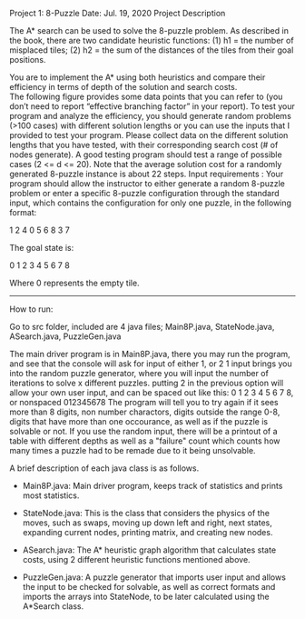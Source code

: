 Project 1: 8-Puzzle
Date: Jul. 19, 2020
Project Description   

The A* search can be used to solve the 8-puzzle problem. As described in the book, 
there are two candidate heuristic functions: 
(1) h1 = the number of misplaced tiles; (2) h2 = the sum of the distances of the tiles from their goal positions.

You are to implement the A* using both heuristics and compare their efficiency in terms of depth of the solution and search costs.   
The following figure provides some data points that you can refer to (you don’t need to report “effective branching factor” in your report). 
To test your program and analyze the efficiency, you should generate random problems (>100 cases) with different solution lengths
 or you can use the inputs that I provided to test your program. Please collect data on the different solution lengths that you have tested, 
with their corresponding search cost (# of nodes generate). A good testing program should test a range of possible cases (2 <= d <= 20). 
Note that the average solution cost for a randomly generated 8-puzzle instance is about 22 steps.
Input requirements : Your program should allow the instructor to either generate a random 8-puzzle problem or enter a specific 8-puzzle 
configuration through the standard input, which contains the configuration for only one puzzle, in the following format:

1 2 4 0 5 6 8 3 7

The goal state is:

0 1 2 3 4 5 6 7 8

Where 0 represents the empty tile.

---------------------------------------------------------------------
How to run:

Go to src folder, included are 4 java files; Main8P.java, StateNode.java, ASearch.java, PuzzleGen.java

The main driver program is in Main8P.java, there you may run the program, and see that the console will ask for input of either 1, or 2
1 input brings you into the random puzzle generator, where you will input the number of iterations to solve x different puzzles.
putting 2 in the previous option will allow your own user input, and can be spaced out like this: 0 1 2 3 4 5 6 7 8, or nonspaced 012345678
The program will tell you to try again if it sees more than 8 digits, non number charactors, digits outside the range 0-8, digits that have
more than one occourance, as well as if the puzzle is solvable or not. If you use the random input, there will be a printout of a table with different depths
as well as a "failure" count which counts how many times a puzzle had to be remade due to it being unsolvable.

A brief description of each java class is as follows.

- Main8P.java: Main driver program, keeps track of statistics and prints most statistics.

- StateNode.java: 
This is the class that considers the physics of the moves, such as swaps, moving up down left and right, next states, expanding current nodes, printing matrix, and creating new nodes.

- ASearch.java:
The A* heuristic graph algorithm that calculates state costs, using 2 different heuristic functions mentioned above.

- PuzzleGen.java:
A puzzle generator that imports user input and allows the input to be checked for solvable, as well as correct formats and imports the arrays into StateNode, 
to be later calculated using the A*Search class.


